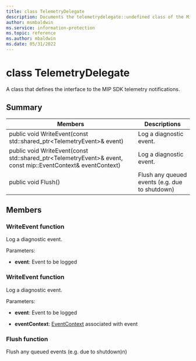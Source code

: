 ```yaml
---
title: class TelemetryDelegate 
description: Documents the telemetrydelegate::undefined class of the Microsoft Information Protection (MIP) SDK.
author: msmbaldwin
ms.service: information-protection
ms.topic: reference
ms.author: mbaldwin
ms.date: 05/31/2022
---
```


# class TelemetryDelegate 
A class that defines the interface to the MIP SDK telemetry notifications.
  
## Summary
 Members                        | Descriptions                                
--------------------------------|---------------------------------------------
public void WriteEvent(const std::shared_ptr\<TelemetryEvent\>& event)  |  Log a diagnostic event.
public void WriteEvent(const std::shared_ptr\<TelemetryEvent\>& event, const mip::EventContext& eventContext)  |  Log a diagnostic event.
public void Flush()  |  Flush any queued events (e.g. due to shutdown)
  
## Members
  
### WriteEvent function
Log a diagnostic event.

Parameters:  
* **event**: Event to be logged


  
### WriteEvent function
Log a diagnostic event.

Parameters:  
* **event**: Event to be logged 


* **eventContext**: [EventContext](#classEventContext) associated with event


  
### Flush function
Flush any queued events (e.g. due to shutdown)n)